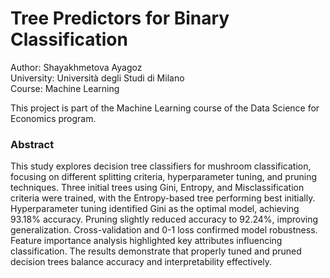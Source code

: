 # Tree Predictors for Binary Classification
Author: Shayakhmetova Ayagoz <br>
University: Università degli Studi di Milano <br>
Course: Machine Learning <br>

This project is part of the Machine Learning course of the Data Science for Economics program. <br>

### Abstract
This study explores decision tree classifiers for mushroom classification, focusing on different splitting criteria, hyperparameter tuning, and pruning techniques. Three initial trees using Gini, Entropy, and Misclassification criteria were trained, with the Entropy-based tree performing best initially. Hyperparameter tuning identified Gini as the optimal model, achieving 93.18% accuracy. Pruning slightly reduced accuracy to 92.24%, improving generalization. Cross-validation and 0-1 loss confirmed model robustness. Feature importance analysis highlighted key attributes influencing classification. The results demonstrate that properly tuned and pruned decision trees balance accuracy and interpretability effectively.
